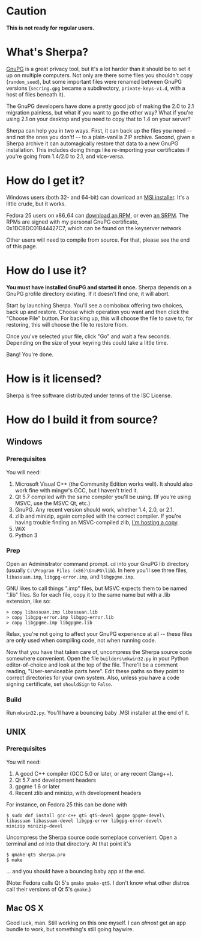 # Caution
**This is not ready for regular users.**

# What's Sherpa?
[GnuPG](https://www.gnupg.org) is a great privacy tool, but it's a lot harder than it should be to set it up on multiple computers.  Not only are there some files you shouldn't copy (``random_seed``), but some important files were renamed between GnuPG versions (``secring.gpg`` became a subdirectory, ``private-keys-v1.d``, with a host of files beneath it).  

The GnuPG developers have done a pretty good job of making the 2.0 to 2.1 migration painless, but what if you want to go the other way?  What if you're using 2.1 on your desktop and you need to copy that to 1.4 on your server?

Sherpa can help you in two ways.  First, it can back up the files you need -- and not the ones you don't! -- to a plain-vanilla ZIP archive.  Second, given a Sherpa archive it can automagically restore that data to a new GnuPG installation. This includes doing things like re-importing your certificates if you're going from 1.4/2.0 to 2.1, and vice-versa.

# How do I get it?
Windows users (both 32- and 64-bit) can download an [MSI installer](https://github.com/rjhansen/sherpa/releases/download/0.3.0/sherpa-0.3.0.msi).  It's a little crude, but it works.

Fedora 25 users on x86_64 can [download an RPM](http://sixdemonbag.org/sherpa-0.3.0-1.x86_64.rpm), or even [an SRPM](http://sixdemonbag.org/sherpa-0.3.0-1.src.rpm).  The RPMs are signed with my personal GnuPG certificate, 0x1DCBDC01B44427C7, which can be found on the keyserver network.

Other users will need to compile from source.  For that, please see the end of this page.

# How do I use it?

**You must have installed GnuPG and started it once.**  Sherpa depends on a GnuPG profile directory existing.  If it doesn't find one, it will abort.

Start by launching Sherpa.  You'll see a combobox offering two choices, back up and restore.  Choose which operation you want and then click the "Choose File" button.  For backing up, this will choose the file to save to; for restoring, this will choose the file to restore from.

Once you've selected your file, click "Go" and wait a few seconds.  Depending on the size of your keyring this could take a little time.

Bang!  You're done.

# How is it licensed?
Sherpa is free software distributed under terms of the ISC License.

# How do I build it from source?

## Windows

### Prerequisites
You will need:

  1. Microsoft Visual C++ (the Community Edition works well).  It should also work fine with mingw's GCC, but I haven't tried it.
  2. Qt 5.7 compiled with the same compiler you'll be using.  (If you're using MSVC, use the MSVC Qt, etc.)
  3. GnuPG.  Any recent version should work, whether 1.4, 2.0, or 2.1.
  4. zlib and minizip, again compiled with the correct compiler.  If you're having trouble finding an MSVC-compiled zlib, [I'm hosting a copy](http://sixdemonbag.org/zlib-1.2.8.zip).
  5. WiX
  6. Python 3

### Prep
Open an Administrator command prompt.  ``cd`` into your GnuPG lib directory (usually ``C:\Program Files (x86)\GnuPG\lib``).  In here you'll see three files, ``libassuan.imp``, ``libgpg-error.imp``, and ``libgpgme.imp``.

GNU likes to call things ".imp" files, but MSVC expects them to be named ".lib" files.  So for each file, copy it to the same name but with a .lib extension, like so:

```shell
> copy libassuan.imp libassuan.lib
> copy libgpg-error.imp libgpg-error.lib
> copy libgpgme.imp libgpgme.lib
```

Relax, you're not going to affect your GnuPG experience at all -- these files are only used when compiling code, not when running code.

Now that you have that taken care of, uncompress the Sherpa source code somewhere convenient.  Open the file ``builders\mkwin32.py`` in your Python editor-of-choice and look at the top of the file.  There'll be a comment reading, "User-serviceable parts here".  Edit these paths so they point to correct directories for your own system.  Also, unless you have a code signing certificate, set ``shouldSign`` to ``False``.

### Build
Run ``mkwin32.py``.  You'll have a bouncing baby .MSI installer at the end of it.

## UNIX

### Prerequisites
You will need:

  1.  A good C++ compiler (GCC 5.0 or later, or any recent Clang++).
  2.  Qt 5.7 and development headers
  3.  gpgme 1.6 or later
  4.  Recent zlib and minizip, with development headers

For instance, on Fedora 25 this can be done with

```shell
$ sudo dnf install gcc-c++ qt5 qt5-devel gpgme gpgme-devel\
libassuan libassuan-devel libgpg-error libgpg-error-devel\
minizip minizip-devel
```

Uncompress the Sherpa source code someplace convenient.  Open a terminal and ``cd`` into that directory.  At that point it's

```shell
$ qmake-qt5 sherpa.pro
$ make
```

… and you should have a bouncing baby app at the end.

(Note: Fedora calls Qt 5's ``qmake`` ``qmake-qt5``.  I don't know what other distros call their versions of Qt 5's ``qmake``.)

## Mac OS X

Good luck, man.  Still working on this one myself.  I can *almost* get an app bundle to work, but something's still going haywire.
